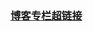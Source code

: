### [博客专栏超链接]([https://blog.csdn.net/qq_43840665](https://blog.csdn.net/qq_43840665/category_11594961.html?spm=1001.2014.3001.5482)https://blog.csdn.net/qq_43840665/category_11594961.html?spm=1001.2014.3001.5482)
